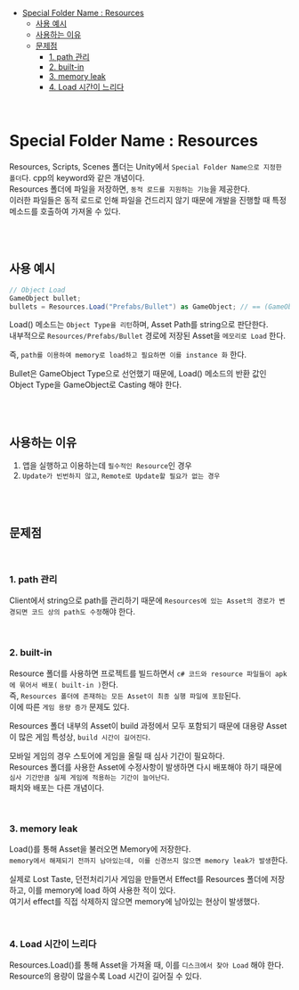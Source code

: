 - [Special Folder Name : Resources](#special-folder-name--resources)
  - [사용 예시](#사용-예시)
  - [사용하는 이유](#사용하는-이유)
  - [문제점](#문제점)
    - [1. path 관리](#1-path-관리)
    - [2. built-in](#2-built-in)
    - [3. memory leak](#3-memory-leak)
    - [4. Load 시간이 느리다](#4-load-시간이-느리다)

</br>

# Special Folder Name : Resources
Resources, Scripts, Scenes 폴더는 Unity에서 `Special Folder Name으로 지정한 폴더`다. cpp의 keyword와 같은 개념이다.</br>
Resources 폴더에 파일을 저장하면, `동적 로드를 지원하는 기능`을 제공한다.</br>
이러한 파일들은 동적 로드로 인해 파일을 건드리지 않기 때문에 개발을 진행할 때 특정 메소드를 호출하여 가져올 수 있다.</br>

</br>
</br>

## 사용 예시
```c#
// Object Load
GameObject bullet;
bullets = Resources.Load("Prefabs/Bullet") as GameObject; // == (GameObject)Resources.Load("Prefabs/Bullet");
```
Load() 메소드는 `Object Type을 리턴`하며, Asset Path를 string으로 판단한다.</br>
내부적으로 `Resources/Prefabs/Bullet` 경로에 저장된 Asset을 `메모리로 Load` 한다.</br>

즉, `path를 이용하여 memory로 load하고 필요하면 이를 instance 화` 한다.</br>

Bullet은 GameObject Type으로 선언했기 때문에, Load() 메소드의 반환 값인 Object Type을 GameObject로 Casting 해야 한다.</br>

</br>
</br>

## 사용하는 이유
1. 앱을 실행하고 이용하는데 `필수적인 Resource`인 경우
2. `Update가 빈번하지 않고`, `Remote로 Update할 필요가 없는 경우`

</br>
</br>

## 문제점

</br>

### 1. path 관리
Client에서 string으로 path를 관리하기 때문에 `Resources에 있는 Asset의 경로가 변경되면 코드 상의 path도 수정`해야 한다.</br>

</br>

### 2. built-in
Resource 폴더를 사용하면 프로젝트를 빌드하면서 `c# 코드와 resource 파일들이 apk에 묶어서 배포( built-in )`한다.</br>
즉, `Resources 폴더에 존재하는 모든 Asset이 최종 실행 파일에 포함`된다.</br>
이에 따른 `게임 용량 증가` 문제도 있다.</br>

Resources 폴더 내부의 Asset이 build 과정에서 모두 포함되기 때문에 대용량 Asset이 많은 게임 특성상, `build 시간이 길어진다`.</br>

모바일 게임의 경우 스토어에 게임을 올릴 때 심사 기간이 필요하다.</br>
Resources 폴더를 사용한 Asset에 수정사항이 발생하면 다시 배포해야 하기 때문에 `심사 기간만큼 실제 게임에 적용하는 기간이 늘어난다`.</br>
패치와 배포는 다른 개념이다.</br>

</br>

### 3. memory leak
Load()를 통해 Asset을 불러오면 Memory에 저장한다.</br>
`memory에서 해제되기 전까지 남아있는데, 이를 신경쓰지 않으면 memory leak가 발생`한다.</br>

실제로 Lost Taste, 던전처리기사 게임을 만들면서 Effect를 Resources 폴더에 저장하고, 이를 memory에 load 하여 사용한 적이 있다.</br>
여기서 effect를 직접 삭제하지 않으면 memory에 남아있는 현상이 발생했다.</br>

</br>

### 4. Load 시간이 느리다
Resources.Load()를 통해 Asset을 가져올 때, 이를 `디스크에서 찾아 Load` 해야 한다.</br>
Resource의 용량이 많을수록 Load 시간이 길어질 수 있다.</br>